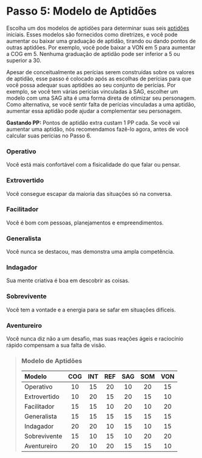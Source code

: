 # Passo 5: Modelo de Aptidões

Escolha um dos modelos de aptidões para determinar suas seis [aptidões](01-character-stats.md#aptidões) iniciais. Esses modelos são fornecidos como diretrizes, e você pode aumentar ou baixar uma graduação de aptidão, tirando ou dando pontos de outras aptidões. Por exemplo, você pode baixar a VON em 5 para aumentar a COG em 5. Nenhuma graduação de aptidão pode ser inferior a 5 ou superior a 30.

Apesar de conceitualmente as perícias serem construídas sobre os valores de aptidão, esse passo é colocado após as escolhas de perícias para que você possa adequar suas aptidões ao seu conjunto de perícias. Por exemplo, se você tem várias perícias vinculadas à SAG, escolher um modelo com uma SAG alta é uma forma direta de otimizar seu personagem. Como alternativa, se você sentir falta de perícias vinculadas a uma aptidão, aumentar essa aptidão pode ajudar a complementar seu personagem.

**Gastando PP:** Pontos de aptidão extra custam 1&nbsp;PP cada. Se você vai aumentar uma aptidão, nós recomendamos fazê-lo agora, antes de você calcular suas perícias no Passo 6.

<!--sort-->

### Operativo

Você está mais confortável com a fisicalidade do que falar ou pensar.

### Extrovertido

Você consegue escapar da maioria das situações só na conversa.

### Facilitador

Você é bom com pessoas, planejamentos e empreendimentos.

### Generalista

Você nunca se destacou, mas demonstra uma ampla competência.

### Indagador

Sua mente criativa é boa em descobrir as coisas.

### Sobrevivente

Você tem a vontade e a energia para se safar em situações difíceis.

### Aventureiro

Você nunca diz não a um desafio, mas suas reações ágeis e raciocínio rápido compensam a sua falta de visão.

<!--sort-end-->

<blockquote class="table">

### Modelo de Aptidões

<!--sort-->

| Modelo       | COG | INT | REF | SAG | SOM | VON |
|:------------ |:---:|:---:|:---:|:---:|:---:|:---:|
| Operativo    | 10  | 15  | 20  | 10  | 20  | 15  |
| Extrovertido | 10  | 20  | 15  | 20  | 15  | 10  |
| Facilitador  | 15  | 15  | 10  | 20  | 10  | 20  |
| Generalista  | 15  | 15  | 15  | 15  | 15  | 15  |
| Indagador    | 20  | 20  | 10  | 15  | 10  | 15  |
| Sobrevivente | 15  | 10  | 15  | 10  | 20  | 20  |
| Aventureiro  | 20  | 10  | 20  | 15  | 15  | 10  |

</blockquote>
